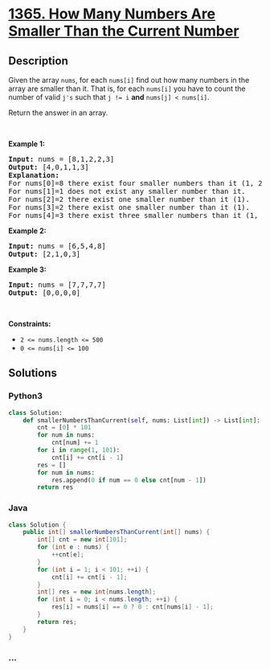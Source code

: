 # [1365. How Many Numbers Are Smaller Than the Current Number](https://leetcode.com/problems/how-many-numbers-are-smaller-than-the-current-number)



## Description

<p>Given the array <code>nums</code>, for each <code>nums[i]</code> find out how many numbers in the array are smaller than it. That is, for each <code>nums[i]</code> you have to count the number of valid <code>j&#39;s</code>&nbsp;such that&nbsp;<code>j != i</code> <strong>and</strong> <code>nums[j] &lt; nums[i]</code>.</p>

<p>Return the answer in an array.</p>

<p>&nbsp;</p>
<p><strong>Example 1:</strong></p>

<pre>
<strong>Input:</strong> nums = [8,1,2,2,3]
<strong>Output:</strong> [4,0,1,1,3]
<strong>Explanation:</strong> 
For nums[0]=8 there exist four smaller numbers than it (1, 2, 2 and 3). 
For nums[1]=1 does not exist any smaller number than it.
For nums[2]=2 there exist one smaller number than it (1). 
For nums[3]=2 there exist one smaller number than it (1). 
For nums[4]=3 there exist three smaller numbers than it (1, 2 and 2).
</pre>

<p><strong>Example 2:</strong></p>

<pre>
<strong>Input:</strong> nums = [6,5,4,8]
<strong>Output:</strong> [2,1,0,3]
</pre>

<p><strong>Example 3:</strong></p>

<pre>
<strong>Input:</strong> nums = [7,7,7,7]
<strong>Output:</strong> [0,0,0,0]
</pre>

<p>&nbsp;</p>
<p><strong>Constraints:</strong></p>

<ul>
	<li><code>2 &lt;= nums.length &lt;= 500</code></li>
	<li><code>0 &lt;= nums[i] &lt;= 100</code></li>
</ul>


## Solutions

<!-- tabs:start -->

### **Python3**

```python
class Solution:
    def smallerNumbersThanCurrent(self, nums: List[int]) -> List[int]:
        cnt = [0] * 101
        for num in nums:
            cnt[num] += 1
        for i in range(1, 101):
            cnt[i] += cnt[i - 1]
        res = []
        for num in nums:
            res.append(0 if num == 0 else cnt[num - 1])
        return res
```

### **Java**

```java
class Solution {
    public int[] smallerNumbersThanCurrent(int[] nums) {
        int[] cnt = new int[101];
        for (int e : nums) {
            ++cnt[e];
        }
        for (int i = 1; i < 101; ++i) {
            cnt[i] += cnt[i - 1];
        }
        int[] res = new int[nums.length];
        for (int i = 0; i < nums.length; ++i) {
            res[i] = nums[i] == 0 ? 0 : cnt[nums[i] - 1];
        }
        return res;
    }
}
```

### **...**

```

```

<!-- tabs:end -->
